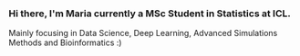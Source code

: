 ### Hi there, I'm Maria currently a MSc Student in Statistics at ICL. 
Mainly focusing in Data Science, Deep Learning, Advanced Simulations Methods and Bioinformatics :)
